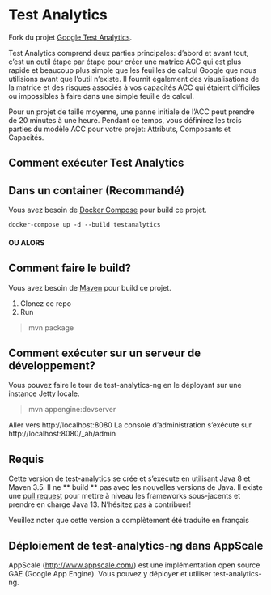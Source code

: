 Test Analytics
=================

Fork du projet [Google Test Analytics](https://testing.googleblog.com/2011/10/google-test-analytics-now-in-open.html).

Test Analytics comprend deux parties principales: d’abord et avant tout, c’est un outil étape par étape pour créer une matrice ACC qui est plus rapide et beaucoup plus simple que les feuilles de calcul Google que nous utilisions avant que l’outil n’existe. Il fournit également des visualisations de la matrice et des risques associés à vos capacités ACC qui étaient difficiles ou impossibles à faire dans une simple feuille de calcul.

Pour un projet de taille moyenne, une panne initiale de l’ACC peut prendre de 20 minutes à une heure. Pendant ce temps, vous définirez les trois parties du modèle ACC pour votre projet: Attributs, Composants et Capacités.


Comment exécuter Test Analytics
----------------

Dans un container (Recommandé)
----------------
Vous avez besoin de [Docker Compose](https://docs.docker.com/compose/) pour build ce projet.

    docker-compose up -d --build testanalytics

#### OU ALORS

Comment faire le build?
----------------
Vous avez besoin de [Maven](https://maven.apache.org/) pour build ce projet.

1. Clonez ce repo
2. Run
>mvn package

Comment exécuter sur un serveur de développement?
-----------------

Vous pouvez faire le tour de test-analytics-ng en le déployant sur une instance Jetty locale.

>mvn appengine:devserver

Aller vers http://localhost:8080
La console d’administration s’exécute sur http://localhost:8080/_ah/admin

Requis
-----------------

Cette version de test-analytics se crée et s’exécute en utilisant Java 8 et Maven 3.5. Il ne ** build ** pas avec les nouvelles versions de Java. Il existe une [pull request](https://github.com/martinschneider/google-test-analytics/pull/1) pour mettre à niveau les frameworks sous-jacents et prendre en charge Java 13. N’hésitez pas à contribuer!

Veuillez noter que cette version a complètement été traduite en français

Déploiement de test-analytics-ng dans AppScale
-------

AppScale (http://www.appscale.com/) est une implémentation open source GAE (Google App Engine). Vous pouvez y déployer et utiliser test-analytics-ng.
